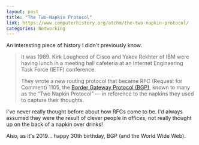 ```yaml
---
layout: post
title: "The Two-Napkin Protocol"
link: https://www.computerhistory.org/atchm/the-two-napkin-protocol/
categories: Networking
---
```


An interesting piece of history I didn't previously know.

> It was 1989. Kirk Lougheed of Cisco and Yakov Rekhter of IBM were having lunch in a meeting hall cafeteria at an Internet Engineering Task Force (IETF) conference.
> 
> They wrote a new routing protocol that became RFC (Request for Comment) 1105, the [Border Gateway Protocol (BGP)](//tools.ietf.org/html/rfc1105), known to many as the “Two Napkin Protocol” — in reference to the napkins they used to capture their thoughts.

I've never really thought before about how RFCs come to be. I'd always assumed they were the result of clever people in offices, not really thought up on the back of a napkin over drinks!

Also, as it's 2019... happy 30th birthday, BGP (and the World Wide Web). 
